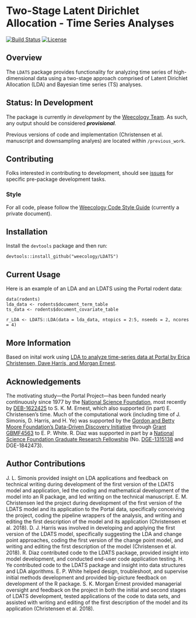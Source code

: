 # Two-Stage Latent Dirichlet Allocation - Time Series Analyses

[![Build Status](https://travis-ci.org/weecology/LDATS.svg?branch=master)](https://travis-ci.org/weecology/LDATS)
[![License](https://img.shields.io/badge/license-MIT-blue.svg)](https://raw.githubusercontent.com/weecology/LDATS/master/LICENSE)

## Overview

The `LDATS` package provides functionality for analyzing time series of 
high-dimensional data using a two-stage approach comprised of Latent 
Dirichlet Allocation (LDA) and Bayesian time series (TS) analyses.

## Status: In Development

The package is currently *in development* by the [Weecology 
Team](https://www.weecology.org). As such, any output should be considered
***provisional***. 

Previous versions of code and implementation (Christensen et al. manuscript
and downsampling analyes) are located within `/previous_work`.

## Contributing

Folks interested in contributing to development, should see 
[issues](https://github.com/weecology/LDATS/issues) for specific pre-package 
development tasks.

### Style
For all code, please follow the [Weecology Code Style 
Guide](https://github.com/weecology/lab-wiki/wiki/Programming:-Style-Guide-for-Code)
(currently a private document).

## Installation

Install the `devtools` package and then run:

```
devtools::install_github("weecology/LDATS")
```

## Current Usage

Here is an example of an LDA and an LDATS using the Portal rodent data:

```
data(rodents)
lda_data <- rodents$document_term_table
ts_data <- rodents$document_covariate_table

r_LDA <- LDATS::LDA(data = lda_data, ntopics = 2:5, nseeds = 2, ncores = 4)
```

## More Information 

Based on inital work using [LDA to analyze time-series data at Portal by Erica
Christensen, Dave Harris, and Morgan 
Ernest](https://github.com/emchristensen/Extreme-events-LDA).

## Acknowledgements 

The motivating study—the Portal Project—has been funded nearly continuously 
since 1977 by the [National Science Foundation](http://nsf.gov/), 
most recently by 
[DEB-1622425](https://www.nsf.gov/awardsearch/showAward?AWD_ID=1622425) 
to S. K. M. Ernest, which also supported (in part) E. Christensen’s
time. Much of the computational work (including time of J. Simonis, D. Harris,
and H. Ye) was supported by the [Gordon and Betty Moore Foundation’s 
Data-Driven Discovery 
Initiative](http://www.moore.org/programs/science/data-driven-discovery) 
through [Grant GBMF4563](http://www.moore.org/grants/list/GBMF4563) to E. P. 
White. R. Diaz was supported in part by a [National Science 
Foundation Graduate Research Fellowship](https://www.nsfgrfp.org/) 
(No. [DGE-1315138](https://www.nsf.gov/awardsearch/showAward?AWD_ID=1315138) 
and DGE-1842473).

## Author Contributions

J. L. Simonis provided insight on LDA applications and feedback on technical
writing during development of the first version of the LDATS model and
application, led the coding and mathematical development of the model into an
R package, and led writing on the technical manuscript. E. M. Christensen led
the project during development of the first version of the LDATS model and its
application to the Portal data, specifically conceiving the project, coding
the pipeline wrappers of the analysis, and writing and editing the first
description of the model and its application (Christensen et al. 2018). D. J.
Harris was involved in developing and applying the first version of the LDATS
model, specifically suggesting the LDA and change point approaches, coding the
first version of the change point model, and writing and editing the first
description of the model (Christensen et al. 2018). R. Diaz contributed code
to the LDATS package, provided insight into model development, and conducted
end-user code application testing. H. Ye contributed code to the LDATS package 
and insight into data structures and LDA algorithms. E. P. White helped design,
troubleshoot, and supervise initial methods development and provided 
big-picture feedback on development of the R package. S. K. Morgan Ernest 
provided managerial oversight and feedback on the project in both the initial 
and second stages of LDATS development, tested applications of the code to data
sets, and assisted with writing and editing of the first description of the
model and its application (Christensen et al. 2018).


